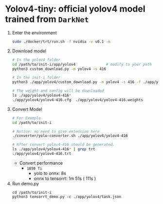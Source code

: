 # Yolov4-tiny: official yolov4 model trained from `DarkNet`

1. Enter the environment
    ```bash
    sudo ./docker/trt/run.sh -f nvidia -v v0.1 -m
    ```
2. Download model
    ```bash
    # In the yolov4 folder
    cd /path/to/init-i/app/yolov4              # modify to your path
    python3 custom_download.py -m yolov4 -s 416 

    # In the init-i folder
    python3 ./app/yolov4/custom_download.py -m yolov4 -s 416 -f ./app/yolov4

    # The weight and config will be downloaded
    ls ./app/yolov4/yolov4-416*
    ./app/yolov4/yolov4-416.cfg  ./app/yolov4/yolov4-416.weights
    ```
3. Convert Model
    ```bash
    # For Example
    cd /path/to/init-i

    # Notice: no need to give extension here
    ./converter/yolo-converter.sh ./app/yolov4/yolov4-416

    # After convert yolov4-416 should be generated.
    ls ./app/yolov4/yolov4-416* | grep trt
    ./app/yolov4/yolov4-416.trt
    ```
    * Convert performance
      * `1050 Ti`
        * yolo to onnx: 8s
        * onnx to tensorrt: 1m 51s ( 111s )
4. Run demo.py
    ```
    cd /path/to/init-i
    python3 tensorrt_demo.py -c ./app/yolov4/task.json
    ```